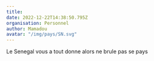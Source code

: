 ```yaml
---
title: 
date: 2022-12-22T14:38:50.795Z
organisation: Personnel 
author: Mamadou
avatar: "/img/pays/SN.svg"
---
```


Le Senegal vous a tout donne alors ne brule pas se pays